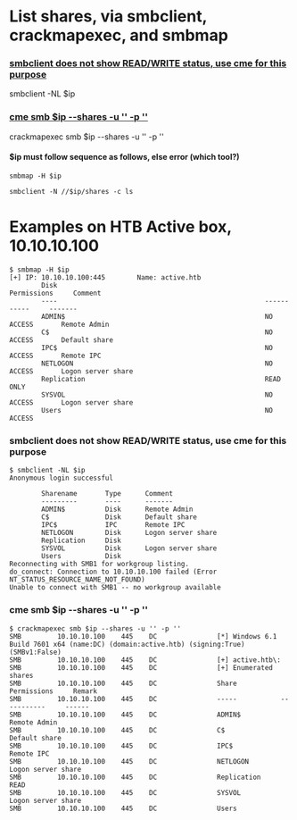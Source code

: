 # List shares, via smbclient, crackmapexec, and smbmap

### [smbclient does not show READ/WRITE status, use cme for this purpose](#smbclient-does-not-show-readwrite-status-use-cme-for-this-purpose-1)
smbclient -NL $ip

### [cme smb $ip --shares -u '' -p ''](#cme-smb-ip---shares--u---p-1)
crackmapexec smb $ip --shares -u '' -p ''

#### $ip must follow sequence as follows, else error (which tool?)
```
smbmap -H $ip

smbclient -N //$ip/shares -c ls
```
# Examples on HTB Active box, 10.10.10.100
```
$ smbmap -H $ip
[+] IP: 10.10.10.100:445        Name: active.htb                                        
        Disk                                                    Permissions     Comment
        ----                                                    -----------     -------
        ADMIN$                                                  NO ACCESS       Remote Admin
        C$                                                      NO ACCESS       Default share
        IPC$                                                    NO ACCESS       Remote IPC
        NETLOGON                                                NO ACCESS       Logon server share 
        Replication                                             READ ONLY
        SYSVOL                                                  NO ACCESS       Logon server share 
        Users                                                   NO ACCESS
```

### smbclient does not show READ/WRITE status, use cme for this purpose
```
$ smbclient -NL $ip
Anonymous login successful

        Sharename       Type      Comment
        ---------       ----      -------
        ADMIN$          Disk      Remote Admin
        C$              Disk      Default share
        IPC$            IPC       Remote IPC
        NETLOGON        Disk      Logon server share 
        Replication     Disk      
        SYSVOL          Disk      Logon server share 
        Users           Disk      
Reconnecting with SMB1 for workgroup listing.
do_connect: Connection to 10.10.10.100 failed (Error NT_STATUS_RESOURCE_NAME_NOT_FOUND)
Unable to connect with SMB1 -- no workgroup available
```

### cme smb $ip --shares -u '' -p ''
```
$ crackmapexec smb $ip --shares -u '' -p ''
SMB         10.10.10.100    445    DC               [*] Windows 6.1 Build 7601 x64 (name:DC) (domain:active.htb) (signing:True) (SMBv1:False)
SMB         10.10.10.100    445    DC               [+] active.htb\: 
SMB         10.10.10.100    445    DC               [+] Enumerated shares
SMB         10.10.10.100    445    DC               Share           Permissions     Remark
SMB         10.10.10.100    445    DC               -----           -----------     ------
SMB         10.10.10.100    445    DC               ADMIN$                          Remote Admin
SMB         10.10.10.100    445    DC               C$                              Default share
SMB         10.10.10.100    445    DC               IPC$                            Remote IPC
SMB         10.10.10.100    445    DC               NETLOGON                        Logon server share 
SMB         10.10.10.100    445    DC               Replication     READ            
SMB         10.10.10.100    445    DC               SYSVOL                          Logon server share 
SMB         10.10.10.100    445    DC               Users
```